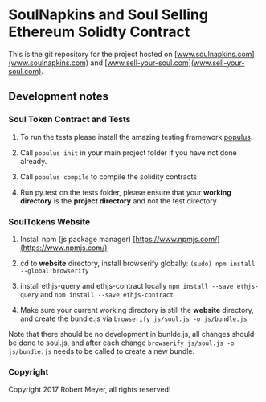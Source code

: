 # SoulNapkins and Soul Selling Ethereum Solidty Contract

This is the git repository for the project hosted on
[www.soulnapkins.com](www.soulnapkins.com) and
[www.sell-your-soul.com](www.sell-your-soul.com).


## Development notes

### Soul Token Contract and Tests

1. To run the tests please install the amazing testing framework [populus](https://github.com/ethereum/populus).

2. Call `populus init` in your main project folder if you have not done already.

3. Call `populus compile` to compile the solidity contracts

3. Run py.test on the tests folder, please ensure that your **working directory** is the 
**project directory** and not the test directory


### SoulTokens Website

1. Install npm (js package manager) [https://www.npmjs.com/](https://www.npmjs.com/)

2. cd to **website** directory, install browserify globally: `(sudo) npm install --global browserify`

3. install ethjs-query and ethjs-contract locally `npm install --save ethjs-query` and
`npm install --save ethjs-contract`

4. Make sure your current working directory is still the **website** directory, and create the
bundle.js via `browserify js/soul.js -o js/bundle.js`


Note that there should be no development in bunlde.js, all changes should be done to
soul.js, and after each change `browserify js/soul.js -o js/bundle.js` needs to be
called to create a new bundle.


### Copyright

Copyright 2017 Robert Meyer, all rights reserved!